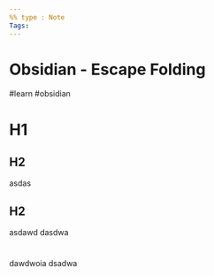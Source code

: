 ```yaml
---
%% type : Note
Tags: 
---
```

# Obsidian - Escape Folding

#learn #obsidian



# H1
## H2
asdas
## H2
asdawd
dasdwa




#  

dawdwoia dsadwa

